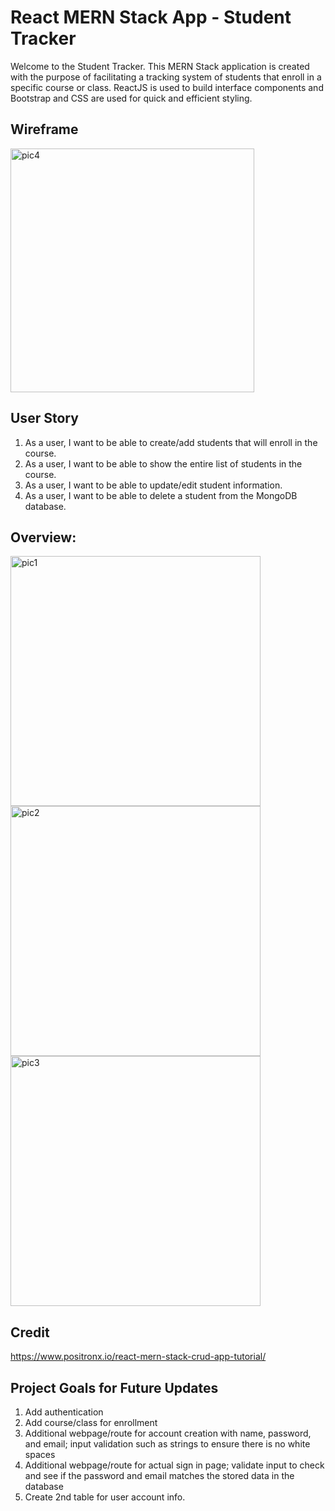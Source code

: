 # React MERN Stack App - Student Tracker

Welcome to the Student Tracker. This MERN Stack application is created with the purpose of facilitating a tracking system of students that enroll in a specific course or class. ReactJS is used to build interface components and Bootstrap and CSS are used for quick and efficient styling. 

## Wireframe

<img width="390" alt="pic4" src="https://user-images.githubusercontent.com/57623682/208761997-1ea69f26-b604-458d-89fc-b24d2085b167.PNG">

## User Story

1. As a user, I want to be able to create/add students that will enroll in the course.
2. As a user, I want to be able to show the entire list of students in the course.
3. As a user, I want to be able to update/edit student information.
4. As a user, I want to be able to delete a student from the MongoDB database. 

## Overview:
<img width="400" alt="pic1" src="https://user-images.githubusercontent.com/57623682/208758267-f69c4164-e517-4685-aa08-e998ef805502.PNG">
<img width="400" alt="pic2" src="https://user-images.githubusercontent.com/57623682/208758277-58450190-0981-47cd-a8dc-1937ae18193a.PNG">
<img width="400" alt="pic3" src="https://user-images.githubusercontent.com/57623682/208758296-bc6925b9-0b69-4c31-83ec-b6e8b52a6cab.PNG">


## Credit

https://www.positronx.io/react-mern-stack-crud-app-tutorial/


## Project Goals for Future Updates 

1. Add authentication
2. Add course/class for enrollment
3. Additional webpage/route for account creation with name, password, and email; input validation such as strings to ensure there is no white spaces
4. Additional webpage/route for actual sign in page; validate input to check and see if the password and email matches the stored data in the database  
5. Create 2nd table for user account info. 


